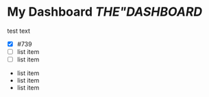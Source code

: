 # My Dashboard **_THE"DASHBOARD_**

test text

- [x] #739
- [ ] list item
- [ ] list item

- list item
- list item
- list item
